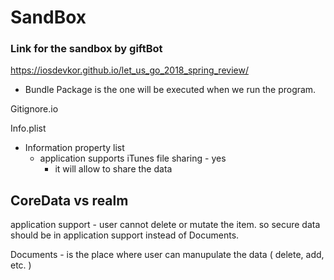 # SandBox



### Link for the sandbox by giftBot

https://iosdevkor.github.io/let_us_go_2018_spring_review/



- Bundle Package is the one will be executed when we run the program. 



Gitignore.io



Info.plist

- Information property list
  - application supports iTunes file sharing - yes
    - it will allow to share the data



## CoreData vs realm



application support - user cannot delete or mutate the item. so secure data should be in application support instead of Documents. 



Documents - is the place where user can manupulate the data ( delete, add, etc. )







